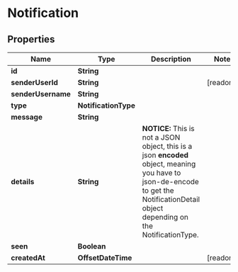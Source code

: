 

# Notification


## Properties

Name | Type | Description | Notes
------------ | ------------- | ------------- | -------------
**id** | **String** |  | 
**senderUserId** | **String** |  |  [readonly]
**senderUsername** | **String** |  | 
**type** | **NotificationType** |  | 
**message** | **String** |  | 
**details** | **String** | **NOTICE:** This is not a JSON object, this is a json **encoded** object, meaning you have to json-de-encode to get the NotificationDetail object depending on the NotificationType. | 
**seen** | **Boolean** |  | 
**createdAt** | **OffsetDateTime** |  |  [readonly]



